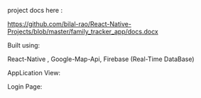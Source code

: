 project docs here : 

https://github.com/bilal-rao/React-Native-Projects/blob/master/family_tracker_app/docs.docx

Built using:

React-Native , Google-Map-Api, Firebase (Real-Time DataBase)

AppLication View: 

Login Page:


